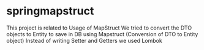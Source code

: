 # springmapstruct
This project is related to Usage of MapStruct
We tried to convert the DTO objects to Entity to save in DB using Mapstruct (Conversion of DTO to Entity object)
Instead of writing Setter and Getters we used Lombok
